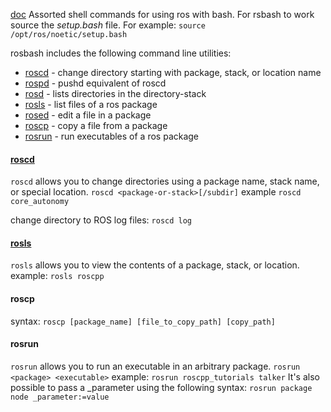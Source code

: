 [doc](http://wiki.ros.org/rosbash)
Assorted shell commands for using ros with bash.
For rsbash to work source the *setup.bash* file.
For example: `source /opt/ros/noetic/setup.bash`

rosbash includes the following command line utilities:
- [roscd](http://wiki.ros.org/rosbash#roscd) - change directory starting with package, stack, or location name
- [rospd](http://wiki.ros.org/rosbash#rospd) - pushd equivalent of roscd
- [rosd](http://wiki.ros.org/rosbash#rosd) - lists directories in the directory-stack
- [rosls](http://wiki.ros.org/rosbash#rosls) - list files of a ros package
- [rosed](http://wiki.ros.org/rosbash#rosed) - edit a file in a package
- [roscp](http://wiki.ros.org/rosbash#roscp) - copy a file from a package
- [rosrun](http://wiki.ros.org/rosbash#rosrun) - run executables of a ros package
#### [roscd](http://wiki.ros.org/rosbash#roscd)
`roscd` allows you to change directories using a package name, stack name, or special location.
`roscd <package-or-stack>[/subdir]`
example `roscd core_autonomy`

change directory to ROS log files: `roscd log`
#### [rosls](http://wiki.ros.org/rosbash#rosls)
`rosls` allows you to view the contents of a package, stack, or location.
example: `rosls roscpp`

#### roscp
syntax: `roscp [package_name] [file_to_copy_path] [copy_path]`
#### rosrun
`rosrun` allows you to run an executable in an arbitrary package.
`rosrun <package> <executable>`
example: `rosrun roscpp_tutorials talker`
It's also possible to pass a \_parameter using the following syntax:
`rosrun package node _parameter:=value`